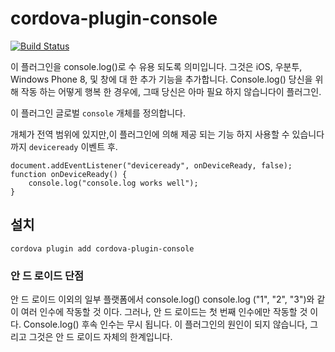<!---
# license: Licensed to the Apache Software Foundation (ASF) under one
#         or more contributor license agreements.  See the NOTICE file
#         distributed with this work for additional information
#         regarding copyright ownership.  The ASF licenses this file
#         to you under the Apache License, Version 2.0 (the
#         "License"); you may not use this file except in compliance
#         with the License.  You may obtain a copy of the License at
#
#           http://www.apache.org/licenses/LICENSE-2.0
#
#         Unless required by applicable law or agreed to in writing,
#         software distributed under the License is distributed on an
#         "AS IS" BASIS, WITHOUT WARRANTIES OR CONDITIONS OF ANY
#         KIND, either express or implied.  See the License for the
#         specific language governing permissions and limitations
#         under the License.
-->

# cordova-plugin-console

[![Build Status](https://travis-ci.org/apache/cordova-plugin-console.svg)](https://travis-ci.org/apache/cordova-plugin-console)

이 플러그인을 console.log()로 수 유용 되도록 의미입니다. 그것은 iOS, 우분투, Windows Phone 8, 및 창에 대 한 추가 기능을 추가합니다. Console.log() 당신을 위해 작동 하는 어떻게 행복 한 경우에, 그때 당신은 아마 필요 하지 않습니다이 플러그인.

이 플러그인 글로벌 `console` 개체를 정의합니다.

개체가 전역 범위에 있지만,이 플러그인에 의해 제공 되는 기능 하지 사용할 수 있습니다까지 `deviceready` 이벤트 후.

    document.addEventListener("deviceready", onDeviceReady, false);
    function onDeviceReady() {
        console.log("console.log works well");
    }
    

## 설치

    cordova plugin add cordova-plugin-console
    

### 안 드 로이드 단점

안 드 로이드 이외의 일부 플랫폼에서 console.log() console.log ("1", "2", "3")와 같이 여러 인수에 작동할 것 이다. 그러나, 안 드 로이드는 첫 번째 인수에만 작동할 것 이다. Console.log() 후속 인수는 무시 됩니다. 이 플러그인의 원인이 되지 않습니다, 그리고 그것은 안 드 로이드 자체의 한계입니다.